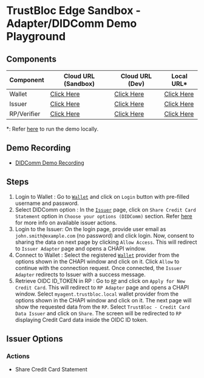 # TrustBloc Edge Sandbox - Adapter/DIDComm Demo Playground

## Components
| Component   | Cloud URL (Sandbox)                                         | Cloud URL (Dev)                                         | Local URL*                                              |
|-------------|-------------------------------------------------------------|---------------------------------------------------------|---------------------------------------------------------|
| Wallet      | [Click Here](https://agent.sandbox.trustbloc.dev/dashboard) | [Click Here](https://agent-ui.dev.trustbloc.dev/dashboard)| [Click Here](https://myagent.trustbloc.local/dashboard) |
| Issuer      | [Click Here](https://demo-issuer.sandbox.trustbloc.dev)     | [Click Here](https://demo-issuer.dev.trustbloc.dev)     | [Click Here](https://issuer.trustbloc.local)            |
| RP/Verifier | [Click Here](https://demo-verifier.sandbox.trustbloc.dev)   | [Click Here](https://demo-verifier.dev.trustbloc.dev)   | [Click Here](https://rp.trustbloc.local)                |

*: Refer [here](./build.md) to run the demo locally.

## Demo Recording
- [DIDComm Demo Recording](https://www.youtube.com/watch?v=yDCIGiNeFrI&feature=youtu.be) 

## Steps
1. Login to Wallet : Go to [`Wallet`](#components) and click on `Login` button with pre-filled username and password. 
2. Select DIDComm option : In the [`Issuer`](#components) page, click on `Share Credit Card Statement` option in `Choose your options (DIDComm)` 
section. Refer [here](#issuer-options) for more info on available issuer actions.
3. Login to the Issuer: On the login page, provide user email as `john.smith@example.com` (no password) and click login. Now, consent to sharing the 
data on next page by clicking `Allow Access`. This will redirect to `Issuer Adapter` page and opens a CHAPI window.
4. Connect to Wallet : Select the registered [`Wallet`](#components) provider from the options shown in the CHAPI window and click on it. Click `Allow` to continue with the 
connection request. Once connected, the `Issuer Adapter` redirects to Issuer with a success message.
5. Retrieve OIDC ID_TOKEN in RP : Go to [`RP`](#components) and click on `Apply for New Credit Card`. This will redirect to `RP Adapter` page and 
opens a CHAPI window. Select `myagent.trustbloc.local` wallet provider from the options shown in the CHAPI window and click on it. The next page will 
show the requested data from the `RP`. Select `TrustBloc - Credit Card Data Issuer` and click on `Share`. The screen will be redirected to `RP` displaying 
Credit Card data inside the OIDC ID token.  

## Issuer Options
### Actions
- Share Credit Card Statement
